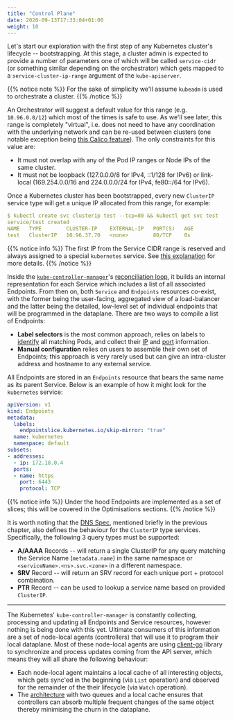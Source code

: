 ```yaml
---
title: "Control Plane"
date: 2020-09-13T17:33:04+01:00
weight: 10
---
```


Let's start our exploration with the first step of any Kubernetes cluster's lifecycle -- bootstrapping. At this stage, a cluster admin is expected to provide a number of parameters one of which will be called `service-cidr` (or something similar depending on the orchestrator) which gets mapped to a `service-cluster-ip-range` argument of the `kube-apiserver`.

{{% notice note %}}
For the sake of simplicity we'll assume `kubeadm` is used to orchestrate a cluster.
{{% /notice %}}

An  Orchestrator will suggest a default value for this range (e.g. `10.96.0.0/12`) which most of the times is safe to use. As we'll see later, this range is completely "virtual", i.e. does not need to have any coordination with the underlying network and can be re-used between clusters (one notable exception being [this Calico feature](https://docs.projectcalico.org/networking/advertise-service-ips#advertise-service-cluster-ip-addresses)). The only constraints for this value are:

- It must not overlap with any of the Pod IP ranges or Node IPs of the same cluster.
- It must not be loopback (127.0.0.0/8 for IPv4, ::1/128 for IPv6) or link-local (169.254.0.0/16 and 224.0.0.0/24 for IPv4, fe80::/64 for IPv6).

Once a Kubernetes cluster has been bootstrapped, every new `ClusterIP` service type will get a unique IP allocated from this range, for example:


```yaml
$ kubectl create svc clusterip test --tcp=80 && kubectl get svc test
service/test created
NAME   TYPE        CLUSTER-IP    EXTERNAL-IP   PORT(S)   AGE
test   ClusterIP   10.96.37.70   <none>        80/TCP    0s
```

{{% notice info %}}
The first IP from the Service CIDR range is reserved and always assigned to a special `kubernetes` service. See [this explanation](https://networkop.co.uk/post/2020-06-kubernetes-default/) for more details.
{{% /notice %}}


Inside the [`kube-controller-manager`](https://kubernetes.io/docs/reference/command-line-tools-reference/kube-controller-manager/)'s [reconciliation loop](https://github.com/kubernetes/kubernetes/blob/52eea971c57580c6b1b74f0a12bf9cc6083a4d6b/pkg/controller/endpoint/endpoints_controller.go#L378), it builds an internal representation for each Service which includes a list of all associated Endpoints. From then on, both `Service` and `Endpoints` resources co-exist, with the former being the user-facing, aggregated view of a load-balancer and the latter being the detailed, low-level set of individual endpoints that will be programmed in the dataplane.  There are two ways to compile a list of Endpoints:


- **Label selectors** is the most common approach, relies on labels to [identify](https://github.com/kubernetes/kubernetes/blob/52eea971c57580c6b1b74f0a12bf9cc6083a4d6b/pkg/controller/endpoint/endpoints_controller.go#L414) all matching Pods, and collect their [IP](https://github.com/kubernetes/kubernetes/blob/52eea971c57580c6b1b74f0a12bf9cc6083a4d6b/pkg/controller/endpoint/endpoints_controller.go#L259) and [port](https://github.com/kubernetes/kubernetes/blob/52eea971c57580c6b1b74f0a12bf9cc6083a4d6b/pkg/controller/endpoint/endpoints_controller.go#L479) information.
- **Manual configuration** relies on users to assemble their own set of Endpoints; this approach is very rarely used but can give an intra-cluster address and hostname to any external service.

All Endpoints are stored in an `Endpoints` resource that bears the same name as its parent Service. Below is an example of how it might look for the `kubernetes` service:

```yaml
apiVersion: v1
kind: Endpoints
metadata:
  labels:
    endpointslice.kubernetes.io/skip-mirror: "true"
  name: kubernetes
  namespace: default
subsets:
- addresses:
  - ip: 172.18.0.4
  ports:
  - name: https
    port: 6443
    protocol: TCP
```

{{% notice info %}}
Under the hood Endpoints are implemented as a set of slices; this will be covered in the Optimisations sections.
{{% /notice %}}

It is worth noting that the [DNS Spec](https://github.com/kubernetes/dns/blob/master/docs/specification.md#23---records-for-a-service-with-clusterip), mentioned briefly in the previous chapter, also defines the behaviour for the `ClusterIP` type services. Specifically, the following 3 query types must be supported:

* **A/AAAA** Records -- will return a single ClusterIP for any query matching the Service Name (`metadata.name`) in the same namespace or `<serviceName>.<ns>.svc.<zone>` in a different namespace.
* **SRV** Record -- will return an SRV record for each unique port + protocol combination.
* **PTR** Record -- can be used to lookup a service name based on provided `ClusterIP`.


---

The Kubernetes' `kube-controller-manager` is constantly collecting, processing and updating all Endpoints and Service resources, however nothing is being done with this yet. Ultimate consumers of this information are a set of node-local agents (controllers) that will use it to program their local dataplane. Most of these node-local agents are using 
[client-go](https://github.com/kubernetes/sample-controller/blob/master/docs/controller-client-go.md) library to synchronize and process updates coming from the API server, which means they  will all share the following behaviour:

* Each node-local agent maintains a local cache of all interesting objects, which gets sync'ed in the beginning (via `List` operation) and observed for the remainder of the their lifecycle (via `Watch` operation).
* The [architecture](https://github.com/kubernetes/sample-controller/blob/master/docs/controller-client-go.md) with two queues and a local cache ensures that controllers can absorb multiple frequent changes of the same object thereby minimising the churn in the dataplane.

